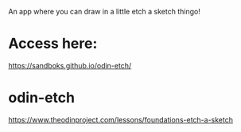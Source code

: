 An app where you can draw in a little etch a sketch thingo!

# Access here:
https://sandboks.github.io/odin-etch/

# odin-etch
https://www.theodinproject.com/lessons/foundations-etch-a-sketch